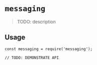 # `messaging`

> TODO: description

## Usage

```
const messaging = require('messaging');

// TODO: DEMONSTRATE API
```
